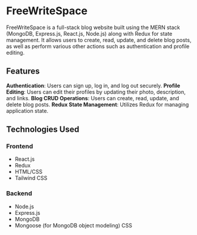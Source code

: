 <h1>FreeWriteSpace</h1>
FreeWriteSpace is a full-stack blog website built using the MERN stack (MongoDB, Express.js, React.js, Node.js) along with Redux for state management. It allows users to create, read, update, and delete blog posts, as well as perform various other actions such as authentication and profile editing.

<h2>Features</h2>
<b>Authentication</b>: Users can sign up, log in, and log out securely.
<b>Profile Editing</b>: Users can edit their profiles by updating their photo, description, and links.
<b>Blog CRUD Operations</b>: Users can create, read, update, and delete blog posts.
<b>Redux State Management</b>: Utilizes Redux for managing application state.

<h2>Technologies Used</h2>
<h3>Frontend</h3>
<ul>
  <li>React.js</li>
  <li>Redux</li>
  <li>HTML/CSS</li>
  <li>Tailwind CSS</li>
</ul>

<h3>Backend</h3>
<ul>
  <li>Node.js</li>
  <li>Express.js</li>
  <li>MongoDB</li>
  <li>Mongoose (for MongoDB object modeling) CSS</li>
</ul>
